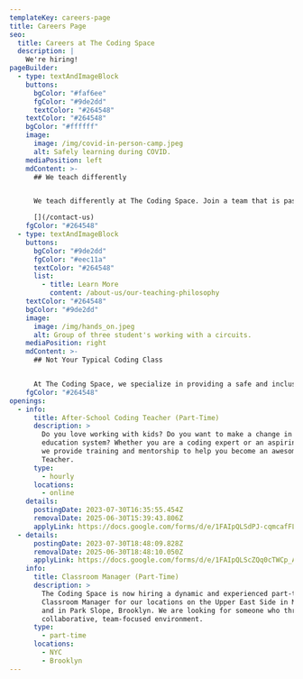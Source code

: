 ```yaml
---
templateKey: careers-page
title: Careers Page
seo:
  title: Careers at The Coding Space
  description: |
    We're hiring!
pageBuilder:
  - type: textAndImageBlock
    buttons:
      bgColor: "#faf6ee"
      fgColor: "#9de2dd"
      textColor: "#264548"
    textColor: "#264548"
    bgColor: "#ffffff"
    image:
      image: /img/covid-in-person-camp.jpeg
      alt: Safely learning during COVID.
    mediaPosition: left
    mdContent: >-
      ## We teach differently


      We teach differently at The Coding Space. Join a team that is passionate about our mission, follows a unique teaching philosophy, and cares. Scroll down for current openings.

      [](/contact-us)
    fgColor: "#264548"
  - type: textAndImageBlock
    buttons:
      bgColor: "#9de2dd"
      fgColor: "#eec11a"
      textColor: "#264548"
      list:
        - title: Learn More
          content: /about-us/our-teaching-philosophy
    textColor: "#264548"
    bgColor: "#9de2dd"
    image:
      image: /img/hands_on.jpeg
      alt: Group of three student's working with a circuits.
    mediaPosition: right
    mdContent: >-
      ## Not Your Typical Coding Class


      At The Coding Space, we specialize in providing a safe and inclusive learning environment for kids to have fun, be challenged, and discover their passions. Our teachers never lecture; instead, they ask targeted questions using the Socratic Method to get students thinking and problem-solving on their own. By focusing on the development of computational thinking skills, intellectual confidence, self-expression, and independence, our students learn to code while growing as thinkers, learners, and leaders.
    fgColor: "#264548"
openings:
  - info:
      title: After-School Coding Teacher (Part-Time)
      description: >
        Do you love working with kids? Do you want to make a change in the
        education system? Whether you are a coding expert or an aspiring coder,
        we provide training and mentorship to help you become an awesome Coding
        Teacher.
      type:
        - hourly
      locations:
        - online
    details:
      postingDate: 2023-07-30T16:35:55.454Z
      removalDate: 2025-06-30T15:39:43.806Z
      applyLink: https://docs.google.com/forms/d/e/1FAIpQLSdPJ-cqmcafFLYxLqdKlo8vKvTC0aBiU28JfNerRB2XatMYxw/viewform
  - details:
      postingDate: 2023-07-30T18:48:09.828Z
      removalDate: 2025-06-30T18:48:10.050Z
      applyLink: https://docs.google.com/forms/d/e/1FAIpQLScZQq0cTWCp_Az28qgRa5TDfuurU6c3RsnCPiW8Xu7mUdFEXw/viewform
    info:
      title: Classroom Manager (Part-Time)
      description: >
        The Coding Space is now hiring a dynamic and experienced part-time
        Classroom Manager for our locations on the Upper East Side in Manhattan
        and in Park Slope, Brooklyn. We are looking for someone who thrives in a
        collaborative, team-focused environment.
      type:
        - part-time
      locations:
        - NYC
        - Brooklyn
---
```

